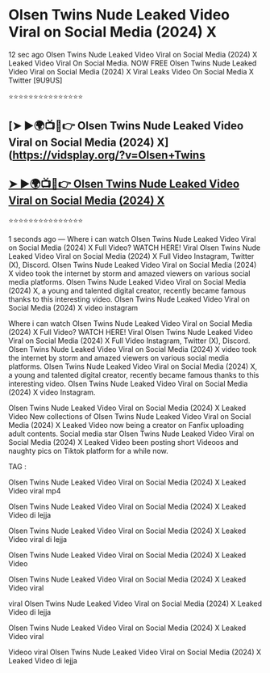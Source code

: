 ﻿# Olsen Twins Nude Leaked Video Viral on Social Media (2024) X



12 sec ago Olsen Twins Nude Leaked Video Viral on Social Media (2024) X Leaked Video Viral On Social Media. NOW FREE Olsen Twins Nude Leaked Video Viral on Social Media (2024) X Viral Leaks Video On Social Media X Twitter [9U9US]

⭐⭐⭐⭐⭐⭐⭐⭐⭐⭐⭐⭐⭐⭐⭐

## [➤ ►🌍📺📱👉 Olsen Twins Nude Leaked Video Viral on Social Media (2024) X](https://vidsplay.org/?v=Olsen+Twins

## [➤ ►🌍📺📱👉 Olsen Twins Nude Leaked Video Viral on Social Media (2024) X](https://vidsplay.org/?v=Olsen+Twins)


⭐⭐⭐⭐⭐⭐⭐⭐⭐⭐⭐⭐⭐⭐⭐



1 seconds ago — Where i can watch Olsen Twins Nude Leaked Video Viral on Social Media (2024) X Full Video? WATCH HERE! Viral Olsen Twins Nude Leaked Video Viral on Social Media (2024) X Full Video Instagram, Twitter (X), Discord. Olsen Twins Nude Leaked Video Viral on Social Media (2024) X video took the internet by storm and amazed viewers on various social media platforms. Olsen Twins Nude Leaked Video Viral on Social Media (2024) X, a young and talented digital creator, recently became famous thanks to this interesting video. Olsen Twins Nude Leaked Video Viral on Social Media (2024) X video instagram

Where i can watch Olsen Twins Nude Leaked Video Viral on Social Media (2024) X Full Video? WATCH HERE! Viral Olsen Twins Nude Leaked Video Viral on Social Media (2024) X Full Video Instagram, Twitter (X), Discord. Olsen Twins Nude Leaked Video Viral on Social Media (2024) X video took the internet by storm and amazed viewers on various social media platforms. Olsen Twins Nude Leaked Video Viral on Social Media (2024) X, a young and talented digital creator, recently became famous thanks to this interesting video. Olsen Twins Nude Leaked Video Viral on Social Media (2024) X video Instagram.

Olsen Twins Nude Leaked Video Viral on Social Media (2024) X Leaked Video New collections of Olsen Twins Nude Leaked Video Viral on Social Media (2024) X Leaked Video now being a creator on Fanfix uploading adult contents. Social media star Olsen Twins Nude Leaked Video Viral on Social Media (2024) X Leaked Video been posting short Videoos and naughty pics on Tiktok platform for a while now.

TAG :

 

Olsen Twins Nude Leaked Video Viral on Social Media (2024) X Leaked Video viral mp4

 

Olsen Twins Nude Leaked Video Viral on Social Media (2024) X Leaked Video di lejja

 

Olsen Twins Nude Leaked Video Viral on Social Media (2024) X Leaked Video viral di lejja

 

Olsen Twins Nude Leaked Video Viral on Social Media (2024) X Leaked Video

 

Olsen Twins Nude Leaked Video Viral on Social Media (2024) X Leaked Video viral

 

viral Olsen Twins Nude Leaked Video Viral on Social Media (2024) X Leaked Video di lejja

 

Olsen Twins Nude Leaked Video Viral on Social Media (2024) X Leaked Video viral

 

Videoo viral Olsen Twins Nude Leaked Video Viral on Social Media (2024) X Leaked Video di lejja